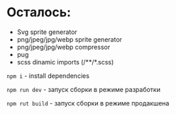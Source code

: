 # Осталось:

* Svg sprite generator
* png/jpeg/jpg/webp sprite generator
* png/jpeg/jpg/webp compressor
* pug 
* scss dinamic imports (/**/*.scss)

`npm i` - install dependencies

`npm run dev` - запуск сборки в режиме разработки

`npm rut build` - запуск сборки в режиме продакшена